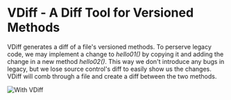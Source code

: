 # VDiff - A Diff Tool for Versioned Methods
VDiff generates a diff of a file's versioned methods. To perserve legacy code, we may implement a change to _hello01()_ by copying it and adding the change in a new method _hello02()_. This way we don't introduce any bugs in legacy, but we lose source control's diff to easily show us the changes. VDiff will comb through a file and create a diff between the two methods. 

![With VDiff](https://user-images.githubusercontent.com/21265432/153798175-71123d70-6c4b-4fc2-a2ee-2a610c6d6506.gif)

